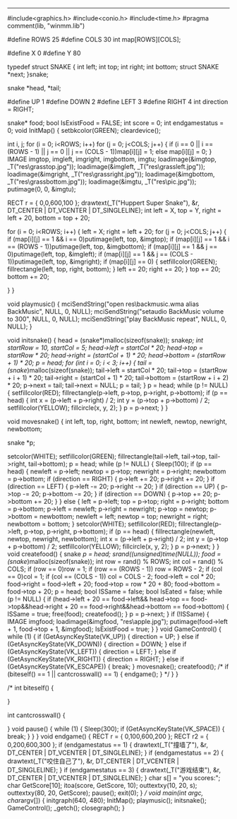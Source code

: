 
-----------------
#include<graphics.h>
#include<conio.h>
#include<time.h>
#pragma comment(lib, "winmm.lib")

#define ROWS 25
#define COLS 30
int map[ROWS][COLS];

#define X 0
#define Y 80

typedef struct SNAKE
{
int left;
int top;
int right;
int bottom;
struct SNAKE *next;
}snake;

snake *head, *tail;

#define UP 1
#define DOWN 2
#define LEFT 3
#define RIGHT 4
int direction = RIGHT;

snake* food;
bool IsExistFood = FALSE;
int score = 0;
int endgamestatus = 0;
void InitMap()
{
setbkcolor(GREEN);
cleardevice();


int i, j;
for (i = 0; i<ROWS; i++)
for (j = 0; j<COLS; j++)
{
if (i == 0 || i == (ROWS - 1) || j == 0 || j == (COLS - 1))map[i][j] = 1;
else map[i][j] = 0;
}
IMAGE imgtop, imgleft, imgright, imgbottom, imgtu;
loadimage(&imgtop, _T("res\\grasstop.jpg"));
loadimage(&imgleft, _T("res\\grassleft.jpg"));
loadimage(&imgright, _T("res\\grassright.jpg"));
loadimage(&imgbottom, _T("res\\grassbottom.jpg"));
loadimage(&imgtu, _T("res\\pic.jpg"));
putimage(0, 0, &imgtu);

RECT r = { 0,0,600,100 };
drawtext(_T("Huppert Super Snake"), &r, DT_CENTER | DT_VCENTER | DT_SINGLELINE);
int left = X, top = Y, right = left + 20, bottom = top + 20;

for (i = 0; i<ROWS; i++)
{
left = X; right = left + 20;
for (j = 0; j<COLS; j++)
{
if (map[i][j] == 1 && i == 0)putimage(left, top, &imgtop);
if (map[i][j] == 1 && i == (ROWS - 1))putimage(left, top, &imgbottom);
if (map[i][j] == 1 && j == 0)putimage(left, top, &imgleft);
if (map[i][j] == 1 && j == (COLS - 1))putimage(left, top, &imgright);
if (map[i][j] == 0)
{
setfillcolor(GREEN);
fillrectangle(left, top, right, bottom);
}
left += 20; right += 20;
}
top += 20; bottom += 20;

}
}


void playmusic()
{
mciSendString("open res\\backmusic.wma alias BackMusic", NULL, 0, NULL);
mciSendString("setaudio BackMusic volume to 300", NULL, 0, NULL);
mciSendString("play BackMusic repeat", NULL, 0, NULL);
}

void initsnake()
{
head = (snake*)malloc(sizeof(snake));
snake*p;
int startRow = 10, startCol = 5;
head->left = startCol * 20;
head->top = startRow * 20;
head->right = (startCol + 1) * 20;
head->bottom = (startRow + 1) * 20;
p = head;
for (int i = 0; i < 3; i++)
{
tail = (snake*)malloc(sizeof(snake));
tail->left = startCol * 20;
tail->top = (startRow + i + 1) * 20;
tail->right = (startCol + 1) * 20;
tail->bottom = (startRow + i + 2) * 20;
p->next = tail;
tail->next = NULL;
p = tail;
}
p = head;
while (p != NULL)
{
setfillcolor(RED);
fillrectangle(p->left, p->top, p->right, p->bottom);
if (p == head)
{
int x = (p->left + p->right) / 2;
int y = (p->top + p->bottom) / 2;
setfillcolor(YELLOW);
fillcircle(x, y, 2);
}
p = p->next;
}
}

void movesnake()
{
int left, top, right, bottom;
int newleft, newtop, newright, newbottom;

snake *p;

setcolor(WHITE);
setfillcolor(GREEN);
fillrectangle(tail->left, tail->top, tail->right, tail->bottom);
p = head;
while (p != NULL)
{
Sleep(100);
if (p == head)
{
newleft = p->left; newtop = p->top; newright = p->right; newbottom = p->bottom;
if (direction == RIGHT)
{
p->left += 20; p->right += 20;
}
if (direction == LEFT)
{
p->left -= 20; p->right -= 20;
}
if (direction == UP)
{
p->top -= 20; p->bottom -= 20;
}
if (direction == DOWN)
{
p->top += 20; p->bottom += 20;
}
}
else
{
left = p->left; top = p->top; right = p->right; bottom = p->bottom;
p->left = newleft; p->right = newright; p->top = newtop; p->bottom = newbottom;
newleft = left; newtop = top; newright = right; newbottom = bottom;
}
setcolor(WHITE); setfillcolor(RED);
fillrectangle(p->left, p->top, p->right, p->bottom);
if (p == head)
{
fillrectangle(newleft, newtop, newright, newbottom);
int x = (p->left + p->right) / 2;
int y = (p->top + p->bottom) / 2;
setfillcolor(YELLOW);
fillcircle(x, y, 2);
}
p = p->next;
}
}
void createfood()
{
snake *p = head;
srand((unsigned)time(NULL));
food = (snake*)malloc(sizeof(snake));
int row = rand() % ROWS;
int col = rand() % COLS;
if (row == 0)row = 1;
if (row == (ROWS - 1)) row = ROWS - 2;
if (col == 0)col = 1;
if (col == (COLS - 1)) col = COLS - 2;
food->left = col * 20; food->right = food->left + 20;
food->top = row * 20 + 80; food->bottom = food->top + 20;
p = head;
bool ISSame = false;
bool IsEated = false;
while (p != NULL)
{
if (head->left + 20 == food->left&& head->top == food->top&&head->right + 20 == food->right&&head->bottom == food->bottom)
{
ISSame = true;
free(food);
createfood();
}
p = p->next;
}
if (!ISSame)
{
IMAGE imgfood;
loadimage(&imgfood, "res\\apple.jpg");
putimage(food->left + 1, food->top + 1, &imgfood);
IsExistFood = true;
}
}
void GameControl()
{
while (1)
{
if (GetAsyncKeyState(VK_UP))
{
direction = UP;
}
else if (GetAsyncKeyState(VK_DOWN))
{
direction = DOWN;
}
else if (GetAsyncKeyState(VK_LEFT))
{
direction = LEFT;
}
else if (GetAsyncKeyState(VK_RIGHT))
{
direction = RIGHT;
}
else if (GetAsyncKeyState(VK_ESCAPE))
{
break;
}
movesnake();
createfood();
/*
if (biteself() == 1 || cantcrosswall() == 1)
{
endgame();
}
*/
}
}

/*
int biteself()
{

}

int cantcrosswall()
{

}
void pause()
{
while (1)
{
Sleep(300);
if (GetAsyncKeyState(VK_SPACE))
{
break;
}
}
}
void endgame()
{
RECT r = { 0,100,600,200 };
RECT r2 = { 0,200,600,300 };
if (endgamestatus == 1)
{
drawtext(_T("撞墙了"), &r, DT_CENTER | DT_VCENTER | DT_SINGLELINE);
}
if (endgamestatus == 2)
{
drawtext(_T("咬住自己了"), &r, DT_CENTER | DT_VCENTER | DT_SINGLELINE);
}
if (endgamestatus == 3)
{
drawtext(_T("游戏结束"), &r, DT_CENTER | DT_VCENTER | DT_SINGLELINE);
}
char s[] = "you scores:";
char GetScore[10];
itoa(score, GetScore, 10);
outtextxy(10, 20, s);
outtextxy(80, 20, GetScore);
pause();
exit(0);
}
*/
void main(int argc, char*argv[])
{
initgraph(640, 480);
InitMap();
playmusic();
initsnake();
GameControl();
_getch();
closegraph();
}


